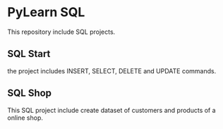 # PyLearn SQL

This repository include SQL projects.

## SQL Start

the project includes INSERT, SELECT, DELETE and UPDATE commands.

## SQL Shop

This SQL project include create dataset of customers and products of a online shop.
